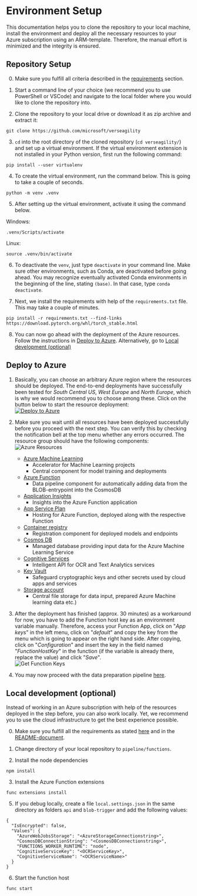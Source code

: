 # Environment Setup
This documentation helps you to clone the repository to your local machine, install the environment and deploy all the necessary resources to your Azure subscription using an ARM-template. Therefore, the manual effort is minimized and the integrity is ensured.

## Repository Setup
0. Make sure you fulfill all criteria described in the [requirements](../README.md#requirements) section.

1. Start a command line of your choice (we recommend you to use PowerShell or VSCode) and navigate to the local folder where you would like to clone the repository into.

2. Clone the repository to your local drive or download it as zip archive and extract it:
  ```
  git clone https://github.com/microsoft/verseagility
  ```

3. `cd` into the root directory of the cloned repository (`cd verseagility/`) and set up a virtual environment. If the virtual environment extension is not installed in your Python version, first run the following command:
```
pip install --user virtualenv
```

4. To create the virtual environment, run the command below. This is going to take a couple of seconds.
  ```
  python -m venv .venv
  ```

5. After setting up the virtual environment, activate it using the command below.

  Windows:
  ```
  .venv/Scripts/activate
  ```

  Linux:
  ```
  source .venv/bin/activate
  ```


6. To deactivate the `venv`, just type `deactivate` in your command line. Make sure other environments, such as Conda, are deactivated before going ahead. You may recognize eventually activated Conda environments in the beginning of the line, stating `(base)`. In that case, type `conda deactivate`.

7. Next, we install the requirements with help of the `requirements.txt` file. This may take a couple of minutes.
```
pip install -r requirements.txt --find-links https://download.pytorch.org/whl/torch_stable.html
```

8. You can now go ahead with the deployment of the Azure resources. Follow the instructions in [Deploy to Azure](#deploy-to-azure). Alternatively, go to [Local development (optional)](#local-development-optional)

## Deploy to Azure
1. Basically, you can choose an arbitrary Azure region where the resources should be deployed. The end-to-end deployments have successfully been tested for _South Central US_, _West Europe_ and _North Europe_, which is why we would recommend you to choose among these. Click on the button below to start the resource deployment:<br>
[![Deploy to Azure](https://aka.ms/deploytoazurebutton)](https://portal.azure.com/#create/Microsoft.Template/uri/https%3A%2F%2Fraw.githubusercontent.com%2Fmicrosoft%2Fverseagility%2Fmain%2Fpipeline%2Finfrastructure%2Fazuredeploy.json)

2. Make sure you wait until all resources have been deployed successfully before you proceed with the next step. You can verify this by checking the notification bell at the top menu whether any errors occurred. The resource group should have the following components:
![Azure Resources](../.attachments/azure-resources.PNG)
      - [Azure Machine Learning](https://azure.microsoft.com/en-us/services/machine-learning/)
        - Accelerator for Machine Learning projects
        - Central component for model training and deployments
      - [Azure Function](https://azure.microsoft.com/en-us/services/functions/)
        - Data pipeline component for automatically adding data from the BLOB-entrypoint into the CosmosDB
      - [Application Insights](https://docs.microsoft.com/en-us/azure/azure-monitor/app/app-insights-overview)
        - Insights into the Azure Function application
      - [App Service Plan](https://docs.microsoft.com/en-us/azure/app-service/overview-hosting-plans)
        - Hosting for Azure Function, deployed along with the respective Function
      - [Container registry](https://azure.microsoft.com/en-us/services/container-registry/)
        - Registration component for deployed models and endpoints
      - [Cosmos DB](https://azure.microsoft.com/en-us/services/cosmos-db/)
        - Managed database providing input data for the Azure Machine Learning Service
      - [Cognitive Services](https://azure.microsoft.com/en-us/services/cognitive-services/)
        - Intelligent API for OCR and Text Analytics services
      - [Key Vault](https://azure.microsoft.com/en-us/services/key-vault/)
        - Safeguard cryptographic keys and other secrets used by cloud apps and services
      - [Storage account](https://docs.microsoft.com/en-us/azure/storage/common/storage-account-overview)
        - Central file storage for data input, prepared Azure Machine learning data etc.)

3. After the deployment has finished (approx. 30 minutes) as a workaround for now, you have to add the Function host key as an environment variable manually. Therefore, access your Function App, click on "_App keys_" in the left menu, click on "_default_" and copy the key from the menu which is going to appear on the right hand side. After copying, click on  "_Configuration_" and insert the key in the field named "_FunctionHostKey_" in the function (if the variable is already there, replace the value) and click "_Save_".<br>
![Get Function Keys](../.attachments/function-getkeys.PNG)

4. You may now proceed with the data preparation pipeline [here](02%20-%20Data%20Preparation%20Pipeline.md).

## Local development (optional)
Instead of working in an Azure subscription with help of the resources deployed in the step before, you can also work locally. Yet, we recommend you to use the cloud infrastructure to get the best experience possible.

0) Make sure you fulfill all the requirements as stated [here](https://docs.microsoft.com/en-us/azure/azure-functions/functions-create-first-function-vs-code?pivots=programming-language-csharp) and in the [README-document](../README.md#requirements).

2) Change directory of your local repository to `pipeline/functions`.

3) Install the node dependencies
  ```
  npm install
  ```

3) Install the Azure Function extensions
  ```
  func extensions install
  ```

5) If you debug locally, create a file `local.settings.json` in the same directory as folders `api` and `blob-trigger` and add the following values:
  ```
  {
    "IsEncrypted": false,
    "Values": {
      "AzureWebJobsStorage": "<AzureStorageConnectionstring>",
      "CosmosDBConnectionString": "<CosmosDBConnectionstring>",
      "FUNCTIONS_WORKER_RUNTIME": "node",
      "CognitiveServiceKey": "<OCRServiceKey>",
      "CognitiveServiceName": "<OCRServiceName>"
    }
  }
  ```

6) Start the function host
  ```
  func start
  ```
